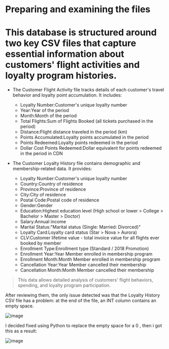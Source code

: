 # Preparing and examining the files 

# This database is structured around two key CSV files that capture essential information about customers' flight activities and loyalty program histories.

* The Customer Flight Activity file tracks details of each customer's travel behavior and loyalty point accumulation. It includes:
     * Loyalty Number:Customer's unique loyalty number
     * Year:Year of the period
     * Month:Month of the period
     * Total Flights:Sum of Flights Booked (all tickets purchased in the period)
     * Distance:Flight distance traveled in the period (km)
     * Points Accumulated:Loyalty points accumulated in the period
     * Points Redeemed:Loyalty points redeemed in the period
     * Dollar Cost Points Redeemed:Dollar equivalent for points redeemed in the period in CDN
 
       
       
* The Customer Loyalty History file contains demographic and membership-related data. It provides:
     * Loyalty Number:Customer's unique loyalty number
     * Country:Country of residence
     * Province:Province of residence
     * City:City of residence
     * Postal Code:Postal code of residence
     * Gender:Gender
     * Education:Highest education level (High school or lower > College > Bachelor > Master > Doctor)
     * Salary:Annual income
     * Marital Status:"Marital status (Single: Married: Divorced)"
     * Loyalty Card:Loyalty card status (Star > Nova > Aurora)
     * CLV:Customer lifetime value - total invoice value for all flights ever booked by member
     * Enrollment Type:Enrollment type (Standard / 2018 Promotion)
     * Enrollment Year:Year Member enrolled in membership program
     * Enrollment Month:Month Member enrolled in membership program
     * Cancellation Year:Year Member cancelled their membership
     * Cancellation Month:Month Member cancelled their membership


> This data allows detailed analysis of customers' flight behaviors, spending, and loyalty program participation.




After reviewing them, the only issue detected was that the Loyalty History CSV file has a problem: at the end of the file, an INT column contains an empty space.


![image](https://github.com/user-attachments/assets/b59b3484-cd25-4161-941f-d4cefe3593f0)


I decided fixed using Python to replace the empty space for a 0 , then i got this as a result:


![image](https://github.com/user-attachments/assets/457f991a-0f71-41a3-9eb7-3bd938b1be21)
